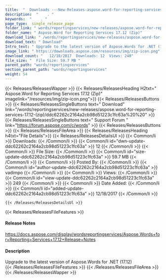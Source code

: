 ```yaml
---
title:  "  Downloads ---New-Releases-aspose.word-for-reporting-services-17.12-(zip) . " 
description:  "    . " 
keywords:  "    . " 
page_type:  single_release_page
folder_link: " words/reportingservices/new-releases/aspose.word-for-reporting-services-17.12-(zip)/"
folder_name: " Aspose.Word for Reporting Services 17.12 (Zip)"
download_link: " /words/reportingservices/new-releases/aspose.word-for-reporting-services-17.12-(zip)/ddc62262c2164a2cb98d51223c1fc63a"
download_text: " Download"
Intro_text: " Upgrade to the latest version of Aspose.Words for .NET (17.12)"
image_link: " https://downloads.aspose.com/resources/img/zip-icon.png"
download_count: "   12/18/2017  Downloads: 12  Views: 248"
file_size: "  File Size: 59.7 MB "
parent_path: "words/reportingservices"
section_parent_path: "words/reportingservices"
weight: 54 
---
```


{{< Releases/ReleasesWapper >}}
  {{< Releases/ReleasesHeading H2txt=" Aspose.Word for Reporting Services 17.12 (Zip)" imagelink="/resources/img/zip-icon.png">}}
  {{< Releases/ReleasesButtons >}}
    {{< Releases/ReleasesSingleButtons text=" Download" link="/words/reportingservices/new-releases/aspose.word-for-reporting-services-17.12-(zip)/ddc62262c2164a2cb98d51223c1fc63a%20%20" >}}
    {{< Releases/ReleasesSingleButtons text=" Support Forum " link="https://forum.aspose.com/c/words" >}}
  {{< Releases/ReleasesButtons >}}
  {{< Releases/ReleasesFileArea >}}
    {{< Releases/ReleasesHeading h4txt="File Details">}}
    {{< Releases/ReleasesDetailsUl >}}
            {{< Common/li  >}} Downloads: {{< /Common/li >}} 
      {{< Common/li id="dwn-update-ddc62262c2164a2cb98d51223c1fc63a" >}} 12 {{< /Common/li >}} 
      {{< Common/li  >}} File Size: {{< /Common/li >}} 
      {{< Common/li id="size-update-ddc62262c2164a2cb98d51223c1fc63a" >}} 59.7 MB {{< /Common/li >}} 
      {{< Common/li  >}} Posted By: {{< /Common/li >}} 
      {{< Common/li id="author-update-ddc62262c2164a2cb98d51223c1fc63a" >}} vadimpo {{< /Common/li >}} 
      {{< Common/li  >}} Views: {{< /Common/li >}} 
      {{< Common/li id="view-update-ddc62262c2164a2cb98d51223c1fc63a" >}} 249 {{< /Common/li >}} 
      {{< Common/li  >}} Date Added: {{< /Common/li >}} 
      {{< Common/li id="added-update-ddc62262c2164a2cb98d51223c1fc63a" >}} 12/18/2017 {{< /Common/li >}} 

    {{< /Releases/ReleasesDetailsUl >}}

  {{< Releases/ReleasesFileFeatures >}}
      <h4>Release Notes</h4><div><a href="https://docs.aspose.com/display/wordsreportingservices/Aspose.Words+for+Reporting+Services+17.12+Release+Notes">https://docs.aspose.com/display/wordsreportingservices/Aspose.Words+for+Reporting+Services+17.12+Release+Notes</a></div><h4>Description</h4><div class="HTMLDescription">Upgrade to the latest version of Aspose.Words for .NET (17.12)</div>
  {{< /Releases/ReleasesFileFeatures >}}
 {{< /Releases/ReleasesFileArea >}}
{{< /Releases/ReleasesWapper >}}



